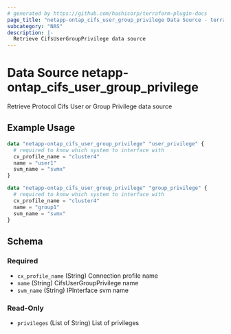 ```yaml
---
# generated by https://github.com/hashicorp/terraform-plugin-docs
page_title: "netapp-ontap_cifs_user_group_privilege Data Source - terraform-provider-netapp-ontap"
subcategory: "NAS"
description: |-
  Retrieve CifsUserGroupPrivilege data source
---
```


# Data Source netapp-ontap_cifs_user_group_privilege

Retrieve Protocol Cifs User or Group Privilege data source

## Example Usage
```terraform
data "netapp-ontap_cifs_user_group_privilege" "user_privilege" {
  # required to know which system to interface with
  cx_profile_name = "cluster4"
  name = "user1"
  svm_name = "svmx"
}

data "netapp-ontap_cifs_user_group_privilege" "group_privilege" {
  # required to know which system to interface with
  cx_profile_name = "cluster4"
  name = "group1"
  svm_name = "svmx"
}
```

<!-- schema generated by tfplugindocs -->
## Schema

### Required

- `cx_profile_name` (String) Connection profile name
- `name` (String) CifsUserGroupPrivilege name
- `svm_name` (String) IPInterface svm name

### Read-Only

- `privileges` (List of String) List of privileges


